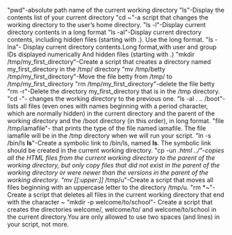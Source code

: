 "pwd"-absolute path name of the current working directory
"ls"-Display the contents list of your current directory
"cd ~"-a script that changes the working directory to the user’s home directory.
"ls -l"-Display current directory contents in a long format
"ls -al"-Display current directory contents, including hidden files (starting with .). Use the long format.
"ls -lna"- Display current directory contents.Long format,with user and group IDs displayed numerically And hidden files (starting with .)
"mkdir /tmp/my_first_directory"-Create a script that creates a directory named my_first_directory in the /tmp/ directory
"mv /tmp/betty /tmp/my_first_directory"-Move the file betty from /tmp/ to /tmp/my_first_directory
"rm /tmp/my_first_directory"-delete the file betty
"rm -r"-Delete the directory my_first_directory that is in the /tmp directory.
"cd -"-  changes the working directory to the previous one.
"ls -al . .. /boot"-lists all files (even ones with names beginning with a period character, which are normally hidden) in the current directory and the parent of the working directory and the /boot directory (in this order), in long format.
"file /tmp/iamafile"- that prints the type of the file named iamafile. The file iamafile will be in the /tmp directory when we will run your script.
"ln -s /bin/ls __ls__"-Create a symbolic link to /bin/ls, named __ls__. The symbolic link should be created in the current working directory.
"cp -un *.html ../"-copies all the HTML files from the current working directory to the parent of the working directory, but only copy files that did not exist in the parent of the working directory or were newer than the versions in the parent of the working directory.
"mv [[:upper:]]* /tmp/u"-Create a script that moves all files beginning with an uppercase letter to the directory /tmp/u.
"rm *~"-Create a script that deletes all files in the current working directory that end with the character ~
"mkdir -p welcome/to/school"- Create a script that creates the directories welcome/, welcome/to/ and welcome/to/school in the current directory.You are only allowed to use two spaces (and lines) in your script, not more.
